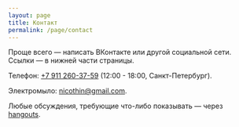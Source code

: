 ```yaml
---
layout: page
title: Контакт
permalink: /page/contact
---
```


Проще всего — написать ВКонтакте или другой социальной сети. Ссылки — в нижней части страницы.

Телефон: [+7 911 260-37-59](tel:+79112603759) (12:00 - 18:00, Санкт-Петербург).

Электромыло: [nicothin@gmail.com](mailto:nicothin@gmail.com).

Любые обсуждения, требующие что-либо показывать — через [hangouts](https://hangouts.google.com/).
